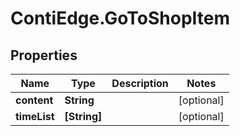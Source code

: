 # ContiEdge.GoToShopItem

## Properties
Name | Type | Description | Notes
------------ | ------------- | ------------- | -------------
**content** | **String** |  | [optional] 
**timeList** | **[String]** |  | [optional] 


